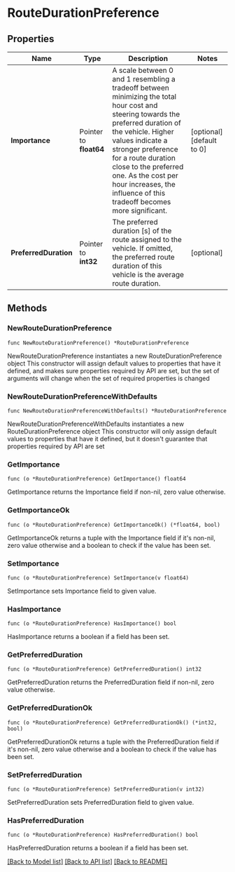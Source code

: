 # RouteDurationPreference

## Properties

Name | Type | Description | Notes
------------ | ------------- | ------------- | -------------
**Importance** | Pointer to **float64** | A scale between 0 and 1 resembling a tradeoff between minimizing the total hour cost and steering towards the preferred duration of the vehicle. Higher values indicate a stronger preference for a route duration close to the preferred one. As the cost per hour increases, the influence of this tradeoff becomes more significant. | [optional] [default to 0]
**PreferredDuration** | Pointer to **int32** | The preferred duration [s] of the route assigned to the vehicle. If omitted, the preferred route duration of this vehicle is the average route duration. | [optional] 

## Methods

### NewRouteDurationPreference

`func NewRouteDurationPreference() *RouteDurationPreference`

NewRouteDurationPreference instantiates a new RouteDurationPreference object
This constructor will assign default values to properties that have it defined,
and makes sure properties required by API are set, but the set of arguments
will change when the set of required properties is changed

### NewRouteDurationPreferenceWithDefaults

`func NewRouteDurationPreferenceWithDefaults() *RouteDurationPreference`

NewRouteDurationPreferenceWithDefaults instantiates a new RouteDurationPreference object
This constructor will only assign default values to properties that have it defined,
but it doesn't guarantee that properties required by API are set

### GetImportance

`func (o *RouteDurationPreference) GetImportance() float64`

GetImportance returns the Importance field if non-nil, zero value otherwise.

### GetImportanceOk

`func (o *RouteDurationPreference) GetImportanceOk() (*float64, bool)`

GetImportanceOk returns a tuple with the Importance field if it's non-nil, zero value otherwise
and a boolean to check if the value has been set.

### SetImportance

`func (o *RouteDurationPreference) SetImportance(v float64)`

SetImportance sets Importance field to given value.

### HasImportance

`func (o *RouteDurationPreference) HasImportance() bool`

HasImportance returns a boolean if a field has been set.

### GetPreferredDuration

`func (o *RouteDurationPreference) GetPreferredDuration() int32`

GetPreferredDuration returns the PreferredDuration field if non-nil, zero value otherwise.

### GetPreferredDurationOk

`func (o *RouteDurationPreference) GetPreferredDurationOk() (*int32, bool)`

GetPreferredDurationOk returns a tuple with the PreferredDuration field if it's non-nil, zero value otherwise
and a boolean to check if the value has been set.

### SetPreferredDuration

`func (o *RouteDurationPreference) SetPreferredDuration(v int32)`

SetPreferredDuration sets PreferredDuration field to given value.

### HasPreferredDuration

`func (o *RouteDurationPreference) HasPreferredDuration() bool`

HasPreferredDuration returns a boolean if a field has been set.


[[Back to Model list]](../README.md#documentation-for-models) [[Back to API list]](../README.md#documentation-for-api-endpoints) [[Back to README]](../README.md)



